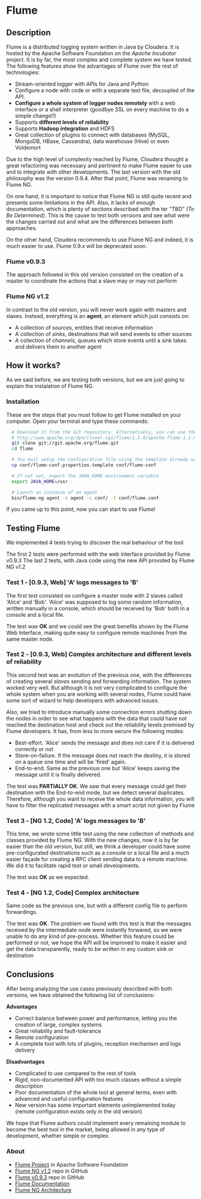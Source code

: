 Flume
===========================


## Description

Flume is a distributed logging system written in Java by Cloudera. It is hosted by the Apache Software Foundation on the *Apache Incubator* project. It is by far, the most complex and complete system we have tested. The following features show the advantages of Flume over the rest of technologies:

* Stream-oriented logger with APIs for Java and Python
* Configure a node with code or with a separate text file, decoupled of the API.
* **Configure a whole system of logger nodes remotely** with a web interface or a shell interpreter (goodbye SSL on every machine to do a simple change!!)
* Supports **different levels of reliability**
* Supports **Hadoop integration** and HDFS
* Great collection of plugins to connect with databases (MySQL, MongoDB, HBase, Cassandra), data warehouse (Hive) or even Voldemort

Due to the high level of complexity reached by Flume, Cloudera thought a great refactoring was necessary and pertinent to make Flume easier to use and to integrate with other developments. The last version with the old philosophy was the version 0.9.4. After that point, Flume was renaming to Flume NG.

On one hand, it is important to notice that Flume NG is still quite recent and presents some limitations in the API. Also, it lacks of enough documentation, which is plenty of sections described with the ter "TBD" *(To Be Determined)*.
This is the cause to test both versions and see what were the changes carried out and what are the differences between both approaches.

On the other hand, Cloudera recommends to use Flume NG and indeed, it is much easier to use. Flume 0.9.x will be deprecated soon.


### Flume v0.9.3

The approach followed in this old version consisted on the creation of a master to coordinate the actions that a slave may or may not perform


### Flume NG v1.2

In contrast to the old version, you will never work again with masters and
slaves. Instead, everything is an **agent**, an element which just consists on:
* A collection of *sources*,  entities that receive information
* A collection of *sinks*, destinations that will send events to other sources
* A collection of *channels*, queues which store events until a sink
  takes and delivers them to another agent


## How it works?

As we said before, we are testing both versions, but we are just going to explain the instalation of Flume NG.


### Installation

These are the steps that you must follow to get Flume installed on your computer.
Open your terminal and type these commands:

```bash
  # Download it from the Git repository. Alternatively, you can use the next link
  # http://www.apache.org/dyn/closer.cgi/flume/1.2.0/apache-flume-1.2.0.tar.gz
  git clone git://git.apache.org/flume.git
  cd flume

  # You must setup the configuration file using the template already written
  cp conf/flume-conf.properties.template conf/flume-conf

  # If not set, export the JAVA_HOME environment variable
  export JAVA_HOME=/usr

  # Launch an instance of an agent
  bin/flume-ng agent -n agent -c conf/ -f conf/flume.conf
```

If you came up to this point, now you can start to use Flume!


## Testing Flume

We implemented 4 tests trying to discover the real behaviour of the tool.

The first 2 tests were performed with the web interface provided by Flume v0.9.3
The last 2 tests, with Java code using the new API provided by Flume NG v1.2


### Test 1 - [0.9.3, Web] 'A' logs messages to 'B'

The first test consisted on configure a master node with 2 slaves called 'Alice' and 'Bob'. 
'Alice' was supposed to log some random information, written manually in a console, which should be received by 'Bob' both in a console and a local file.

The test was **OK** and we could see the great benefits shown by the Flume Web Interface, making quite easy to configure remote machines from the same master node.


### Test 2 - [0.9.3, Web] Complex architecture and different levels of reliability

This second test was an evolution of the previous one, with the differences of creating several *slaves* sending and forwarding information.
The system worked very well. But although it is not very complicated to configure the whole system when you are working with several nodes, Flume could have some sort of wizard to help developers with advanced issues.

Also, we tried to introduce manually some connection errors shutting down the nodes in order to see what happens with the data that could have not reached the destination host and check out the reliability levels promised by Flume developers.
It has, from less to more secure the following modes:

* Best-effort. 'Alice' sends the message and does not care if it is delivered correctly or not
* Store-on-failure. If the message does not reach the destiny, it is stored on a queue one time and will be 'fired' again.
* End-to-end. Same as the previous one but 'Alice' keeps saving the message until it is finally delivered.

The test was **PARTIALLY OK**. We saw that every message could get their destination with the End-to-end mode, but we detect several duplicates. Therefore, although you want to receive the whole data information, you will have to filter the replicated messages with a smart script not given by Flume


### Test 3 - [NG 1.2, Code] 'A' logs messages to 'B'

This time, we wrote some little test using the new collection of methods and classes provided by Flume NG. 
With the new changes, now it is by far easier than the old version, but still, we think a developer could have some pre-configurated destinations such as a console or a local file and a much easier façade for creating a RPC client sending data to a remote machine. We did it to facilitate rapid test or small developments.

The test was **OK** as we expected.


### Test 4 - [NG 1.2, Code] Complex architecture

Same code as the previous one, but with a different config file to perform forwardings.

The test was **OK**. The problem we found with this test is that the messages received by the intermediate node were instantly forwared, so we were unable to do any kind of pre-process.
Whether this feature could be performed or not, we hope the API will be improved to make it easier and get the data transparently, ready to be written in any custom sink or destination


## Conclusions

After being analyzing the use cases previously described with both versions, we have obtained the following list of conclusions:

**Advantages**
- Correct balance between power and performance, letting you the creation of large, complex systems
- Great reliability and fault-tolerance
- Remote configuration
- A complete tool with lots of plugins, reception mechanism and logs delivery

**Disadvantages**
- Complicated to use compared to the rest of tools
- Rigid, non-documented API with too much classes without a simple description
- Poor documentation of the whole tool at general terms, even with advanced and useful configuration features
- New version has some important elements unimplemented today (remote configuration exists only in the old version)

We hope that Flume authors could implement every remaining module to become the best tool in the market, being allowed in any type of development, whether simple or complex.


### About

- [Flume Project](http://flume.apache.org/) in Apache Software Foundation
- [Flume NG v1.2](https://github.com/cloudera/flume-ng) repo in GitHub
- [Flume v0.9.3](https://github.com/cloudera/flume) repo in GitHub
- [Flume Documentation](http://flume.apache.org/documentation.html)
- [Flume NG Architecture](http://www.cloudera.com/blog/2011/12/apache-flume-architecture-of-flume-ng-2/)


